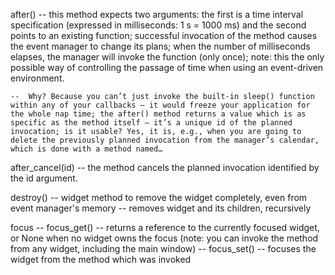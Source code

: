 after()
    --  this method expects two arguments: the first is a time interval specification (expressed in milliseconds: 1 s = 1000 ms) and the second points to an existing function; successful invocation of the method causes the event manager to change its plans; when the number of milliseconds elapses, the manager will invoke the function (only once); note: this the only possible way of controlling the passage of time when using an event-driven environment.

    --  Why? Because you can’t just invoke the built-in sleep() function within any of your callbacks – it would freeze your application for the whole nap time; the after() method returns a value which is as specific as the method itself – it’s a unique id of the planned invocation; is it usable? Yes, it is, e.g., when you are going to delete the previously planned invocation from the manager’s calendar, which is done with a method named…

after_cancel(id)
    --  the method cancels the planned invocation identified by the id argument.

destroy()
    -- widget method to remove the widget completely, even from event manager's memory
    -- removes widget and its children, recursively

focus
    -- focus_get()
        -- returns a reference to the currently focused widget, or None when no widget owns the focus (note: you can invoke the method from any widget, including the main window)
    -- focus_set()
        -- focuses the widget from the method which was invoked